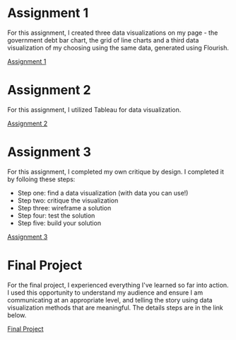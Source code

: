 # Assignment 1

For this assignment, I created three data visualizations on my page - the government debt bar chart, the grid of line charts and a third data visualization of my choosing using the same data, generated using Flourish. 

[Assignment 1](https://github.com/Tianye-Song/Tianye-Song.github.io/blob/main/Tell_stories_with_data/Assignment1.html)

# Assignment 2

For this assignment, I utilized Tableau for data visualization.

[Assignment 2](https://github.com/Tianye-Song/Tianye-Song.github.io/blob/main/Tell_stories_with_data/Assignment1.html)

# Assignment 3
For this assignment, I completed my own critique by design. I completed it by folloing these steps: 
* Step one: find a data visualization (with data you can use!)
* Step two: critique the visualization
* Step three: wireframe a solution
* Step four: test the solution
* Step five: build your solution


[Assignment 3](https://github.com/Tianye-Song/Tianye-Song.github.io/blob/main/Tell_stories_with_data/Assignment1.html)

# Final Project
For the final project, I experienced everything I've learned so far into action. I used this opportunity to understand my audience and ensure I am communicating at an appropriate level, 
and telling the story using data visualization methods that are meaningful. The details steps are in the link below. 

[Final Project](https://github.com/Tianye-Song/Tianye-Song.github.io/blob/main/Tell_stories_with_data/Final_project.html)

